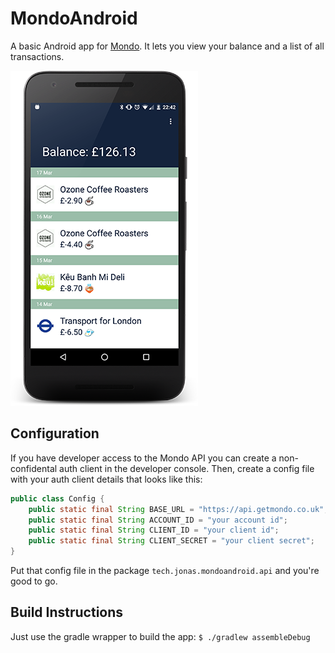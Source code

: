 # MondoAndroid

A basic Android app for [Mondo](https://getmondo.co.uk/). It lets you view your balance and a list of all transactions.

![A screenshot](./screenshot.png?raw=true)

## Configuration
If you have developer access to the Mondo API you can create a non-confidental auth client in the developer console.
Then, create a config file with your auth client details that looks like this:

``` java
public class Config {
    public static final String BASE_URL = "https://api.getmondo.co.uk";
    public static final String ACCOUNT_ID = "your account id";
    public static final String CLIENT_ID = "your client id";
    public static final String CLIENT_SECRET = "your client secret";
}
```
Put that config file in the package `tech.jonas.mondoandroid.api` and you're good to go.

## Build Instructions
Just use the gradle wrapper to build the app: `$ ./gradlew assembleDebug`
